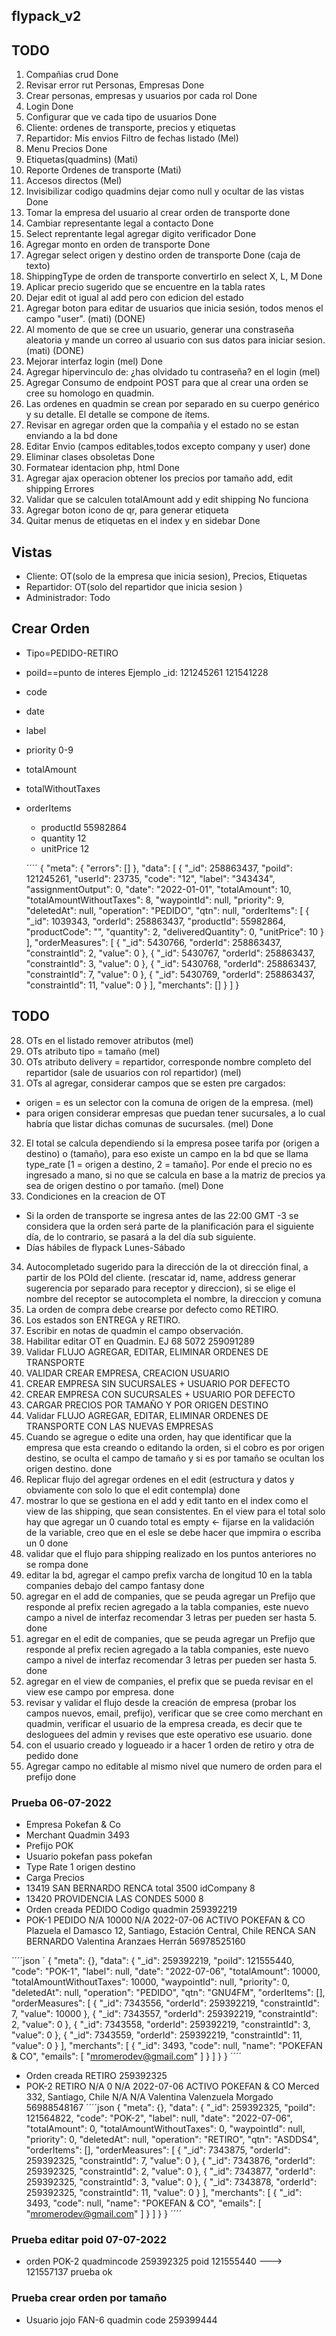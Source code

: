 ## flypack_v2



## TODO

1. Compañias crud Done
2. Revisar error rut Personas, Empresas Done
3. Crear personas, empresas y usuarios por cada rol Done
4. Login  Done
5. Configurar que ve cada tipo de usuarios Done
6. Cliente: ordenes de transporte, precios y etiquetas
7. Repartidor: Mis envios Filtro de fechas listado (Mel)
8. Menu Precios Done
9. Etiquetas(quadmins) (Mati)
10. Reporte Ordenes de transporte (Mati)
11. Accesos directos (Mel)
12. Invisibilizar codigo quadmins dejar como null y ocultar de las vistas Done
13. Tomar la empresa del usuario al crear orden de transporte done
14. Cambiar representante legal a contacto Done
15. Select reprentante legal agregar digito verificador Done
16. Agregar monto en orden de transporte Done
17. Agregar select origen y destino orden de transporte Done (caja de texto)
18. ShippingType de orden de transporte convertirlo en select X, L, M Done
19. Aplicar precio sugerido que se encuentre en la tabla rates
20. Dejar edit ot igual al add pero con edicion del estado
21. Agregar boton para editar de usuarios que inicia sesión, todos menos el campo "user". (mati) (DONE)
22. Al momento de que se cree un usuario, generar una constraseña aleatoria y mande un correo al usuario con sus datos para iniciar sesion. (mati) (DONE)
23. Mejorar interfaz login (mel) Done
24. Agregar hipervinculo de: ¿has olvidado tu contraseña? en el login (mel) 
25. Agregar Consumo de endpoint POST para que al crear una orden se cree su homologo en quadmin.
26. Las ordenes en quadmin se crean por separado en su cuerpo genérico y su detalle. El detalle se compone de ítems.
27. Revisar en agregar orden que la compañia y el estado no se estan enviando a la bd done
28. Editar Envio (campos editables,todos excepto company y user) done
29. Eliminar clases obsoletas Done
30. Formatear identacion php, html Done
31. Agregar ajax operacion obtener los precios por tamaño add, edit shipping Errores
32. Validar que se calculen totalAmount add y edit shipping No funciona
33. Agregar boton icono de qr, para generar etiqueta
34. Quitar menus de etiquetas en el index y en sidebar Done

## Vistas

- Cliente:  OT(solo de la empresa que inicia sesion), Precios, Etiquetas
- Repartidor:  OT(solo del repartidor que inicia sesion )
- Administrador: Todo



## Crear Orden

- Tipo=PEDIDO-RETIRO
- poiId==punto de interes Ejemplo _id: 121245261 121541228
- code
- date
- label
- priority 0-9
- totalAmount
- totalWithoutTaxes
- orderItems
    - productId 55982864
    - quantity 12
    - unitPrice 12

    ´´´´
{
  "meta": {
    "errors": []
  },
  "data": [
    {
      "_id": 258863437,
      "poiId": 121245261,
      "userId": 23735,
      "code": "12",
      "label": "343434",
      "assignmentOutput": 0,
      "date": "2022-01-01",
      "totalAmount": 10,
      "totalAmountWithoutTaxes": 8,
      "waypointId": null,
      "priority": 9,
      "deletedAt": null,
      "operation": "PEDIDO",
      "qtn": null,
      "orderItems": [
        {
          "_id": 1039343,
          "orderId": 258863437,
          "productId": 55982864,
          "productCode": "",
          "quantity": 2,
          "deliveredQuantity": 0,
          "unitPrice": 10
        }
      ],
      "orderMeasures": [
        {
          "_id": 5430766,
          "orderId": 258863437,
          "constraintId": 2,
          "value": 0
        },
        {
          "_id": 5430767,
          "orderId": 258863437,
          "constraintId": 3,
          "value": 0
        },
        {
          "_id": 5430768,
          "orderId": 258863437,
          "constraintId": 7,
          "value": 0
        },
        {
          "_id": 5430769,
          "orderId": 258863437,
          "constraintId": 11,
          "value": 0
        }
      ],
      "merchants": []
    }
  ]
}

## TODO
28. OTs en el listado remover atributos (mel)
29. OTs atributo tipo = tamaño (mel)
30. OTs atributo delivery = repartidor, corresponde nombre completo del repartidor (sale de usuarios con rol repartidor) (mel)
31. OTs al agregar, considerar campos que se esten pre cargados:
  - origen = es un selector con la comuna de origen de la empresa. (mel)
  - para origen considerar empresas que puedan tener sucursales, a lo cual habría que listar dichas comunas de sucursales. (mel) Done
32. El total se calcula dependiendo si la empresa posee tarifa por (origen  a destino) o (tamaño), para eso existe un campo en la bd que se llama type_rate [1 = origen a destino, 2 = tamaño]. Por ende el precio no es ingresado a mano, si no que se calcula en base a la matriz de precios ya sea de origen destino o por tamaño. (mel) Done
33. Condiciones en la creacion de OT
- Si la orden de transporte se ingresa antes de las 22:00 GMT -3 se considera que la orden será parte de la planificación para el siguiente día, de lo contrario, se pasará a la del día sub siguiente.
- Días hábiles de flypack Lunes-Sábado
34. Autocompletado sugerido para la dirección de la ot dirección final, a partir de los POId del cliente.
(rescatar id, name, address generar sugerencia por separado para receptor y direccion), si se elige el nombre del receptor se autocompleta el nombre, la direccion y comuna
35. La orden de compra debe crearse por defecto como RETIRO.
36. Los estados son ENTREGA y RETIRO.
37. Escribir en notas de quadmin el campo observación.
38. Habilitar editar OT en Quadmin. EJ 68 5072 259091289
39. Validar FLUJO AGREGAR, EDITAR, ELIMINAR ORDENES DE TRANSPORTE
40. VALIDAR CREAR EMPRESA, CREACION USUARIO
41. CREAR EMPRESA SIN SUCURSALES + USUARIO POR DEFECTO
42. CREAR EMPRESA CON SUCURSALES + USUARIO POR DEFECTO
43. CARGAR PRECIOS POR TAMAÑO Y POR ORIGEN DESTINO
44. Validar FLUJO AGREGAR, EDITAR, ELIMINAR ORDENES DE TRANSPORTE CON LAS NUEVAS EMPRESAS
45. Cuando se agregue o edite una orden, hay que identificar que la empresa que esta creando o editando la orden, si el cobro es por origen destino, se oculta el campo de tamaño y si es por tamaño se ocultan los origen destino. done
46. Replicar flujo del agregar ordenes en el edit (estructura y datos y obviamente con solo lo que el edit contempla) done
47. mostrar lo que se gestiona en el add y edit tanto en el index como el view de las shipping, que sean consistentes. En el view para el total solo hay que agregar un 0 cuando total es empty <- fijarse en la validación de la variable, creo que en el esle se debe hacer que impmira o escriba un 0 done
48. validar que el flujo para shipping realizado en los puntos anteriores no se rompa done
49. editar la bd, agregar el campo prefix varcha de longitud 10 en la tabla companies debajo del campo fantasy done
50. agregar en el add de companies, que se peuda agregar un Prefijo que responde al prefix recien agregado a la tabla companies, este nuevo campo a nivel de interfaz recomendar 3 letras per pueden ser hasta 5. done
51. agregar en el edit de companies, que se peuda agregar un Prefijo que responde al prefix recien agregado a la tabla companies, este nuevo campo a nivel de interfaz recomendar 3 letras per pueden ser hasta 5. done
52. agregar en el view de companies, el prefix que se pueda revisar en el view ese campo por empresa. done
53. revisar y validar el flujo desde la creación de empresa (probar los campos nuevos, email, prefijo), verificar que se cree como merchant en quadmin, verificar el usuario de la empresa creada, es decir que te desloguees del admin y revises que este operativo ese usuario. done
54. con el usuario creado y logueado ir a hacer 1 orden de retiro y otra de pedido done
55. Agregar campo no editable al mismo nivel que numero de orden para el prefijo done

### Prueba 06-07-2022
- Empresa Pokefan & Co
- Merchant Quadmin 3493
- Prefijo POK
- Usuario pokefan pass pokefan
- Type Rate 1 origen destino
- Carga Precios 
- 13419 SAN BERNARDO RENCA total 3500 idCompany 8
- 13420 PROVIDENCIA LAS CONDES 5000 8
- Orden creada PEDIDO Codigo quadmin 259392219  
- POK-1	PEDIDO	N/A	10000	N/A	2022-07-06	ACTIVO	POKEFAN & CO	Plazuela el Damasco 12, Santiago, Estación Central, Chile	RENCA	SAN BERNARDO	Valentina Aranzaes Herrán	56978525160

´´´´json
´
{
  "meta": {},
  "data": {
    "_id": 259392219,
    "poiId": 121555440,
    "code": "POK-1",
    "label": null,
    "date": "2022-07-06",
    "totalAmount": 10000,
    "totalAmountWithoutTaxes": 10000,
    "waypointId": null,
    "priority": 0,
    "deletedAt": null,
    "operation": "PEDIDO",
    "qtn": "GNU4FM",
    "orderItems": [],
    "orderMeasures": [
      {
        "_id": 7343556,
        "orderId": 259392219,
        "constraintId": 7,
        "value": 10000
      },
      {
        "_id": 7343557,
        "orderId": 259392219,
        "constraintId": 2,
        "value": 0
      },
      {
        "_id": 7343558,
        "orderId": 259392219,
        "constraintId": 3,
        "value": 0
      },
      {
        "_id": 7343559,
        "orderId": 259392219,
        "constraintId": 11,
        "value": 0
      }
    ],
    "merchants": [
      {
        "_id": 3493,
        "code": null,
        "name": "POKEFAN & CO",
        "emails": [
          "mromerodev@gmail.com"
        ]
      }
    ]
  }
}
´´´´
- Orden creada RETIRO 259392325
- POK-2	RETIRO	N/A	0	N/A	2022-07-06	ACTIVO	POKEFAN & CO	Merced 332, Santiago, Chile	N/A	N/A	Valentina Valenzuela Morgado	56988548167
´´´´json
{
  "meta": {},
  "data": {
    "_id": 259392325,
    "poiId": 121564822,
    "code": "POK-2",
    "label": null,
    "date": "2022-07-06",
    "totalAmount": 0,
    "totalAmountWithoutTaxes": 0,
    "waypointId": null,
    "priority": 0,
    "deletedAt": null,
    "operation": "RETIRO",
    "qtn": "ASDDS4",
    "orderItems": [],
    "orderMeasures": [
      {
        "_id": 7343875,
        "orderId": 259392325,
        "constraintId": 7,
        "value": 0
      },
      {
        "_id": 7343876,
        "orderId": 259392325,
        "constraintId": 2,
        "value": 0
      },
      {
        "_id": 7343877,
        "orderId": 259392325,
        "constraintId": 3,
        "value": 0
      },
      {
        "_id": 7343878,
        "orderId": 259392325,
        "constraintId": 11,
        "value": 0
      }
    ],
    "merchants": [
      {
        "_id": 3493,
        "code": null,
        "name": "POKEFAN & CO",
        "emails": [
          "mromerodev@gmail.com"
        ]
      }
    ]
  }
}
´´´´
### Prueba editar poid 07-07-2022
- orden POK-2 quadmincode 259392325 poid 121555440 ---> 121557137 prueba ok

### Prueba crear orden por tamaño
- Usuario jojo FAN-6 quadmin code 259399444